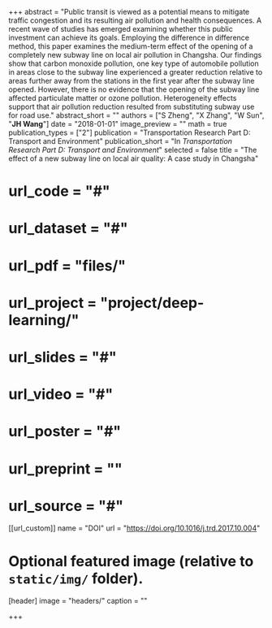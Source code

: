 +++
abstract = "Public transit is viewed as a potential means to mitigate traffic congestion and its resulting air pollution and health consequences. A recent wave of studies has emerged examining whether this public investment can achieve its goals. Employing the difference in difference method, this paper examines the medium-term effect of the opening of a completely new subway line on local air pollution in Changsha. Our findings show that carbon monoxide pollution, one key type of automobile pollution in areas close to the subway line experienced a greater reduction relative to areas further away from the stations in the first year after the subway line opened. However, there is no evidence that the opening of the subway line affected particulate matter or ozone pollution. Heterogeneity effects support that air pollution reduction resulted from substituting subway use for road use."
abstract_short = ""
authors = ["S Zheng", "X Zhang", "W Sun", "**JH Wang**"]
date = "2018-01-01"
image_preview = ""
math = true
publication_types = ["2"]
publication = "Transportation Research Part D: Transport and Environment"
publication_short = "In *Transportation Research Part D: Transport and Environment*"
selected = false
title = "The effect of a new subway line on local air quality: A case study in Changsha"
# url_code = "#"
# url_dataset = "#"
# url_pdf = "files/"
# url_project = "project/deep-learning/"
# url_slides = "#"
# url_video = "#"
# url_poster = "#"
# url_preprint = ""
# url_source = "#"

[[url_custom]]
name = "DOI"
url = "https://doi.org/10.1016/j.trd.2017.10.004"

# Optional featured image (relative to `static/img/` folder).
[header]
image = "headers/"
caption = ""

+++


